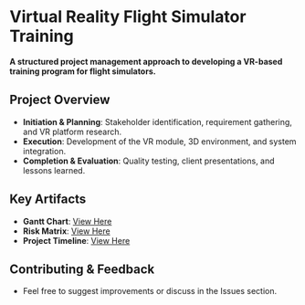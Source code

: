 # Virtual Reality Flight Simulator Training 
**A structured project management approach to developing a VR-based training program for flight simulators.**  

##  Project Overview
- **Initiation & Planning**: Stakeholder identification, requirement gathering, and VR platform research.
- **Execution**: Development of the VR module, 3D environment, and system integration.
- **Completion & Evaluation**: Quality testing, client presentations, and lessons learned.  

## Key Artifacts
-  **Gantt Chart**: [View Here](./Gantt_Chart.png)
-  **Risk Matrix**: [View Here](./Risk_Matrix.png)  
-  **Project Timeline**: [View Here](./Project_Timeline.pdf)  

##  Contributing & Feedback
- Feel free to suggest improvements or discuss in the Issues section.
